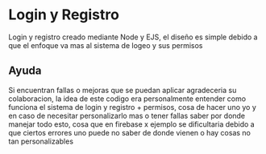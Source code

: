 # Login y Registro
Login y registro creado mediante Node y EJS, el diseño es simple debido a que el enfoque va mas al sistema de logeo y sus permisos
## Ayuda
Si encuentran fallas o mejoras que se puedan aplicar agradeceria su colaboracion, la idea de este codigo era personalmente entender como funciona el sistema de login y registro + permisos, cosa de hacer uno yo y en caso de necesitar personalizarlo mas o tener fallas saber por donde manejar todo esto, cosa que en firebase x ejemplo se dificultaria debido a que ciertos errores uno puede no saber de donde vienen o hay cosas no tan personalizables 
